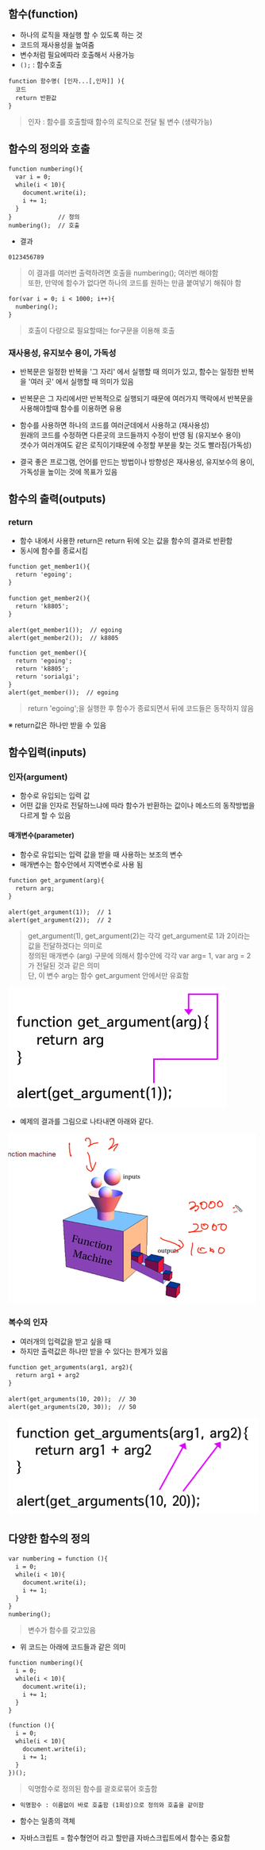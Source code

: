 ## 함수(function)
- 하나의 로직을 재실행 할 수 있도록 하는 것
- 코드의 재사용성을 높여줌
- 변수처럼 필요에따라 호출해서 사용가능
- `();` : 함수호출

```
function 함수명( [인자...[,인자]] ){
  코드
  return 반환값
}
```
> 인자 : 함수를 호출할때 함수의 로직으로 전달 될 변수 (생략가능)


## 함수의 정의와 호출
```
function numbering(){
  var i = 0;
  while(i < 10){
    document.write(i);
    i += 1;
  }   
}             // 정의
numbering();  // 호출
```
- 결과
```
0123456789
```
> 이 결과를 여러번 출력하려면 호출을 numbering(); 여러번 해야함<br/>또한, 만약에 함수가 없다면 하나의 코드를 원하는 만큼 붙여넣기 해줘야 함

```
for(var i = 0; i < 1000; i++){
  numbering();
}
```
> 호출이 다량으로 필요할때는 for구문을 이용해 호출


### 재사용성, 유지보수 용이, 가독성
- 반복문은 일정한 반복을 '그 자리' 에서 실행할 때 의미가 있고, 함수는 일정한 반복을 '여러 곳' 에서 실행할 때 의미가 있음

- 반복문은 그 자리에서만 반복적으로 실행되기 때문에 여러가지 맥락에서 반복문을 사용해야할때 함수를 이용하면 유용

- 함수를 사용하면 하나의 코드를 여러군데에서 사용하고 (재사용성)<br/>원래의 코드를 수정하면 다른곳의 코드들까지 수정이 반영 됨 (유지보수 용이)<br/>갯수가 여러개여도 같은 로직이기때문에 수정할 부분을 찾는 것도 빨라짐(가독성)

- 결국 좋은 프로그램, 언어를 만드는 방법이나 방향성은 재사용성, 유지보수의 용이, 가독성을 높이는 것에 목표가 있음

## 함수의 출력(outputs)
### return
- 함수 내에서 사용한 return은 return 뒤에 오는 값을 함수의 결과로 반환함
- 동시에 함수를 종료시킴
```
function get_member1(){
  return 'egoing';
}
 
function get_member2(){
  return 'k8805';
}
 
alert(get_member1());  // egoing
alert(get_member2());  // k8805
```
```
function get_member(){
  return 'egoing';
  return 'k8805';
  return 'sorialgi';
}
alert(get_member());  // egoing
```
> return 'egoing';을 실행한 후 함수가 종료되면서 뒤에 코드들은 동작하지 않음

※ return값은 하나만 받을 수 있음

## 함수입력(inputs)

### 인자(argument)
- 함수로 유입되는 입력 값
- 어떤 값을 인자로 전달하느냐에 따라 함수가 반환하는 값이나 메소드의 동작방법을 다르게 할 수 있음

#### 매개변수(parameter)
- 함수로 유입되는 입력 값을 받을 때 사용하는 보조의 변수
- 매개변수는 함수안에서 지역변수로 사용 됨
```
function get_argument(arg){
  return arg;
}
 
alert(get_argument(1));  // 1
alert(get_argument(2));  // 2
```
> get_argument(1), get_argument(2)는 각각 get_argument로 1과 2이라는 값을 전달하겠다는 의미로<br/>정의된 매개변수 (arg) 구문에 의해서 함수안에 각각 var arg= 1, var arg = 2 가 전달된 것과 같은 의미<br/>단, 이 변수 arg는 함수 get_argument 안에서만 유효함

![인자01](images/js01.gif)<br/>

- 예제의 결과를 그림으로 나타내면 아래와 같다.<br/>

![인자01](images/js18.png)<br/>

### 복수의 인자
- 여러개의 입력값을 받고 싶을 때
- 하지만 출력값은 하나만 받을 수 있다는 한계가 있음
```
function get_arguments(arg1, arg2){
  return arg1 + arg2
}
 
alert(get_arguments(10, 20));  // 30
alert(get_arguments(20, 30));  // 50
```

![인자02](images/js02.gif)


## 다양한 함수의 정의
```
var numbering = function (){
  i = 0;
  while(i < 10){
    document.write(i);
    i += 1;
  }   
}
numbering();
```
> 변수가 함수를 갖고있음

- 위 코드는 아래에 코드들과 같은 의미
```
function numbering(){
  i = 0;
  while(i < 10){
    document.write(i);
    i += 1;
  }
}
```
```
(function (){
  i = 0;
  while(i < 10){
    document.write(i);
    i += 1;
  }
})();
```
> 익명함수로 정의된 함수를 괄호로묶어 호출함

- `익명함수 : 이름없이 바로 호출함 (1회성)으로 정의와 호출을 같이함`


- 함수는 일종의 객체
- 자바스크립트 = 함수형언어 라고 할만큼 자바스크립트에서 함수는 중요함
